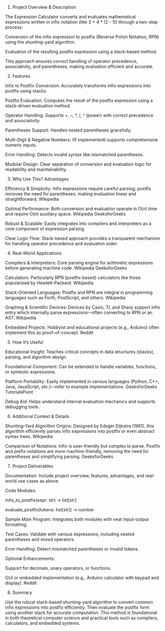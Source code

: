 1. Project Overview & Description

The Expression Calculator converts and evaluates mathematical expressions written in infix notation (like 3 + 4 * (2 - 1)) through a two-step process:

Conversion of the infix expression to postfix (Reverse Polish Notation, RPN) using the shunting-yard algorithm.

Evaluation of the resulting postfix expression using a stack-based method.

This approach ensures correct handling of operator precedence, associativity, and parentheses, making evaluation efficient and accurate.

2. Features

Infix to Postfix Conversion: Accurately transforms infix expressions into postfix using stacks.

Postfix Evaluation: Computes the result of the postfix expression using a stack-driven evaluation method.

Operator Handling: Supports +, –, *, /, ^ (power) with correct precedence and associativity.

Parentheses Support: Handles nested parentheses gracefully.

Multi-Digit & Negative Numbers: (If implemented) supports comprehensive numeric inputs.

Error Handling: Detects invalid syntax like mismatched parentheses.

Modular Design: Clear separation of conversion and evaluation logic for readability and maintainability.

3. Why Use This? Advantages

Efficiency & Simplicity: Infix expressions require careful parsing; postfix removes the need for parentheses, making evaluation linear and straightforward. 
Wikipedia

Optimal Performance: Both conversion and evaluation operate in O(n) time and require O(n) auxiliary space. 
Wikipedia
GeeksforGeeks

Robust & Scalable: Easily integrates into compilers and interpreters as a core component of expression parsing.

Clear Logic Flow: Stack-based approach provides a transparent mechanism for handling operator precedence and evaluation order.

4. Real-World Applications

Compilers & Interpreters: Core parsing engine for arithmetic expressions before generating machine code. 
Wikipedia
GeeksforGeeks

Calculators: Particularly RPN (postfix-based) calculators like those popularized by Hewlett-Packard. 
Wikipedia

Stack-Oriented Languages: Postfix and RPN are integral in programming languages such as Forth, PostScript, and others. 
Wikipedia

Graphing & Scientific Devices: Devices by Casio, TI, and Sharp support infix entry which internally parse expressions—often converting to RPN or an AST. 
Wikipedia

Embedded Projects: Hobbyist and educational projects (e.g., Arduino) often implement this as proof-of-concept. 
Reddit

5. How It’s Useful

Educational Insight: Teaches critical concepts in data structures (stacks), parsing, and algorithm design.

Foundational Component: Can be extended to handle variables, functions, or symbolic expressions.

Platform Portability: Easily implemented in various languages (Python, C++, Java, JavaScript, etc.)—refer to example implementations. 
GeeksforGeeks
TutorialsPoint

Debug Aid: Helps understand internal evaluation mechanics and supports debugging tools.

6. Additional Context & Details

Shunting‑Yard Algorithm Origins: Designed by Edsger Dijkstra (1961), this algorithm efficiently parses infix expressions into postfix or even abstract syntax trees. 
Wikipedia

Comparison of Notations: Infix is user-friendly but complex to parse. Postfix and prefix notations are more machine-friendly, removing the need for parentheses and simplifying parsing. 
GeeksforGeeks

7. Project Deliverables

Documentation: Include project overview, features, advantages, and real-world use cases as above.

Code Modules:

infix_to_postfix(expr: str) -> list[str]

evaluate_postfix(tokens: list[str]) -> number

Sample Main Program: Integrates both modules with neat input-output formatting.

Test Cases: Validate with various expressions, including nested parentheses and mixed operators.

Error Handling: Detect mismatched parentheses or invalid tokens.

Optional Enhancements:

Support for decimals, unary operators, or functions.

GUI or embedded implementation (e.g., Arduino calculator with keypad and display). 
Reddit

8. Summary

Use the robust stack-based shunting-yard algorithm to convert common infix expressions into postfix efficiently. Then evaluate the postfix form using another stack for accurate computation. This method is foundational in both theoretical computer science and practical tools such as compilers, calculators, and embedded systems.
